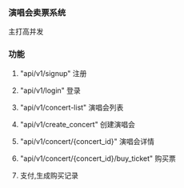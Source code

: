 ### 演唱会卖票系统

主打高并发

### 功能

1. "api/v1/signup" 注册

2. "api/v1/login" 登录

3. "api/v1/concert-list" 演唱会列表

4. "api/v1/create_concert" 创建演唱会

5. "api/v1/concert/{concert_id}" 演唱会详情

6. "api/v1/concert/{concert_id}/buy_ticket" 购买票

7. 支付,生成购买记录

